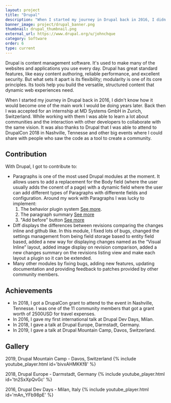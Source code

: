 ```yaml
---
layout: project
title: "Drupal"
description: "When I started my journey in Drupal back in 2016, I didn't know how it would become one of the main work I would be doing years later. Back then I was accepted for an internship at MD Systems GmbH in Zurich, Switzerland. While working with them I was able to learn a lot about communities and the interaction with other developers to collaborate with the same vision. It was also thanks to Drupal that I was able to attend to DrupalCon 2018 in Nashville, Tennesse and other big events where I could share with people who saw the code as a tool to create a community."
banner_image: project/drupal_banner.png
thumbnail: drupal_thumbnail.png
external_url: https://www.drupal.org/u/johnchque
category: Software
order: 6
type: current
---
```


Drupal is content management software. It's used to make many of the websites and applications you use every day. Drupal has great standard features, like easy content authoring, reliable performance, and excellent security. But what sets it apart is its flexibility; modularity is one of its core principles. Its tools help you build the versatile, structured content that dynamic web experiences need.

When I started my journey in Drupal back in 2016, I didn't know how it would become one of the main work I would be doing years later. Back then I was accepted for an internship at MD Systems GmbH in Zurich, Switzerland. While working with them I was able to learn a lot about communities and the interaction with other developers to collaborate with the same vision. It was also thanks to Drupal that I was able to attend to DrupalCon 2018 in Nashville, Tennesse and other big events where I could share with people who saw the code as a tool to create a community.

## Contribution
With Drupal, I got to contribute to:
- Paragraphs is one of the most used Drupal modules at the moment. It allows users to add a replacement for the Body field (where the user usually adds the conent of a page) with a dynamic field where the user can add different types of Paragraphs with differente fields and configuration.
Around my work with Paragraphs I was lucky to implement:
    1. The behavior plugin system [See more](https://www.drupal.org/project/paragraphs/issues/2828506).
    2. The paragraph summary [See more](https://www.drupal.org/project/paragraphs/issues/3012053)
    3. "Add before" button [See more](https://www.drupal.org/project/paragraphs/issues/2946514)
- Diff displays the differences between revisions comparing the changes inline and github like. In this module, I fixed lots of bugs, changed the settings management from being field storage based to entity field based, added a new way for displaying changes named as the “Visual Inline” layout, added image display on revision comparison, added a new changes summary on the revisions listing view and make each layout a plugin so it can be extended.
- Many other modules by fixing bugs, adding new features, updating documentation and providing feedback to patches provided by other community members.

## Achievements
- In 2018, I got a DrupalCon grant to attend to the event in Nashville, Tennesse. I was one of the 11 community members that got a grant worth of 2500USD for travel expenses.
- In 2016, I gave my first international talk at Drupal Dev Days, Milan.
- In 2018, I gave a talk at Drupal Europe, Darmstadt, Germany.
- In 2019, I gave a talk at Drupal Mountain Camp, Davos, Switzerland.

## Gallery

2019, Drupal Mountain Camp - Davos, Switzerland
{% include youtube_player.html id='bivxAHMKKf8' %}


2018, Drupal Europe - Darmstadt, Germany
{% include youtube_player.html id='tn2SxXpQvGc' %}


2016, Drupal Dev Days - Milan, Italy
{% include youtube_player.html id='mAn_YFb98pE' %}
